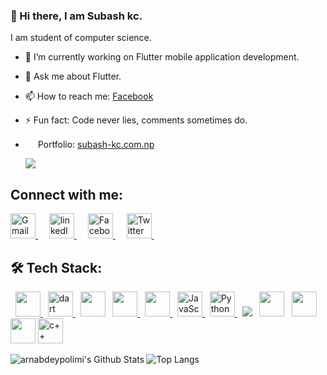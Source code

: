 ### 👋 Hi there, I am Subash kc.

   I am student of computer science.
- 🔭 I’m currently working on Flutter mobile application development.
<!-- - 🌱 I’m currently learning Django, python web backend framework. -->
- 💬 Ask me about Flutter.
- 📫 How to reach me: [Facebook](https://www.facebook.com/subaazkc/)
- ⚡ Fun fact: Code never lies, comments sometimes do.
- <img src="https://img.icons8.com/fluency/48/000000/domain.png" height="16" width= "16"/> Portfolio: [subash-kc.com.np](https://www.subash-kc.com.np/)

   ![](https://komarev.com/ghpvc/?username=subash9860)
  
## Connect with me:
<a href="mailto: subaazkc@gamil.com" > <img src ="https://img.icons8.com/color/48/000000/gmail-new.png" alt = "Gmail" height= "40" width = "40"> </a>&emsp;
<a href="https://www.linkedin.com/in/subash-kc-71460819b/" > <img src ="https://img.icons8.com/external-justicon-flat-justicon/64/000000/external-linkedin-social-media-justicon-flat-justicon.png" alt = "linkedIn" height = "40" width = "40"> </a>
&emsp;
<a href="https://www.facebook.com/subaazkc" > <img src ="https://img.icons8.com/fluency/48/000000/facebook-new.png" alt = "Facebook" height = "40" width = "40"> </a>
&emsp;
<a href="https://twitter.com/SubaazKc" > <img src ="https://img.icons8.com/color/48/000000/twitter--v1.png" alt = "Twitter" height = "40" width = "40"> </a>
&emsp;

## 🛠️ Tech Stack:
<p align="left"> 
  &nbsp;
  <a href="https://flutter.dev/" target="_blank"> 
    <img src="https://img.icons8.com/color/48/000000/flutter.png" height= "40" width = "40"/>
  </a>
   &nbsp;
  <a href="https://dart.dev/" target="_blank"> 
    <img src="https://img.icons8.com/color/48/000000/dart.png" alt = "dart" height= "40" width = "40"/>
  </a> 
   &nbsp;
  <a href="https://firebase.google.com/"><img src="https://img.icons8.com/color/48/000000/firebase.png" height= "40" width = "40"/></a>
  &nbsp;
  <a href="https://www.w3.org/html/" target="_blank"> 
   <img src="https://img.icons8.com/color/48/000000/html-5--v1.png" height= "40" width = "40"/>
  </a>   
  &nbsp;
  <a href="https://www.w3schools.com/css/" target="_blank">
    <img src="https://img.icons8.com/color/48/000000/css3.png" height= "40" width = "40"/>
  </a> 
   &nbsp;
<!--   <a href="https://getbootstrap.com" target="_blank">  -->
<!--    <img src="https://img.icons8.com/color/48/000000/bootstrap.png" height= "40" width = "40"/> -->
<!--   </a> -->
<!-- &nbsp; -->
  <a href="https://www.javascript.com/" target="_blank"> 
     <img src="https://img.icons8.com/color/48/000000/javascript--v1.png" alt = "JavaScript" height= "40" width = "40"/>
   </a>
  &nbsp;
  <a href="https://www.python.org/" target="_blank"> 
    <img src="https://img.icons8.com/color/48/000000/python--v1.png" alt = "Python" height= "40" width = "40"/>
  </a> 
  &nbsp;
<!--   <a href="https://www.djangoproject.com/" target="_blank">  -->
<!--     <img src="https://img.icons8.com/external-tal-revivo-shadow-tal-revivo/24/000000/external-django-a-high-level-python-web-framework-that-encourages-rapid-development-logo-shadow-tal-revivo.png" height= "40" width = "40"/> -->
<!--   </a>  -->
<!--   &nbsp; -->
   <a href="https://www.mysql.com/"><img src="https://img.icons8.com/fluency/48/000000/mysql-logo.png"/></a>
  &nbsp;
    <a href="#"><img src="https://img.icons8.com/color/48/000000/git.png" height= "40" width = "40"/></a>
  &nbsp;
    <a href="#"><img src="https://img.icons8.com/color/48/000000/linux--v1.png" height= "40" width = "40"/></a>
  &nbsp;
  	<img src="https://img.icons8.com/color/48/000000/figma--v1.png" height= "40" width = "40"/>
  </a>
    <a href="https://www.cplusplus.com/" target="_blank">
    <img src="https://img.icons8.com/color/48/000000/c-plus-plus-logo.png" alt = "c++"height= "40" width = "40"/>
  </a>
</p>

<img align="left" alt="arnabdeypolimi's Github Stats" src="https://github-readme-stats.vercel.app/api?username=subash9860&show_icons=true &theme=tokyonight"/>

![Top Langs](https://github-readme-stats.vercel.app/api/top-langs/?username=subash9860&theme=tokyonight)

<!-- ![](https://github.com/Platane/snk/raw/output/github-contribution-grid-snake.svg) -->
